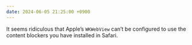 ```yaml
---
date: 2024-06-05 21:25:00 +0900
---
```


It seems ridiculous that Apple’s `WKWebView` can’t be configured to use the content blockers you have installed in Safari.
